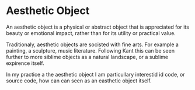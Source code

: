 # Aesthetic Object

An aesthetic object is a physical or abstract object that is appreciated for its beauty or emotional impact, rather than for its utility or practical value. 

Traditionaly, aesthetic objects are socisted with fine arts. For example a painting, a sculpture, music literature. 
Following Kant this can be seen further to more siblime objects as a natural landscape, or a sublime expirence itself.

In my practice a the aesthetic object I am particullary interestid id code, or source code, how can can seen as an easthetic object itself.
